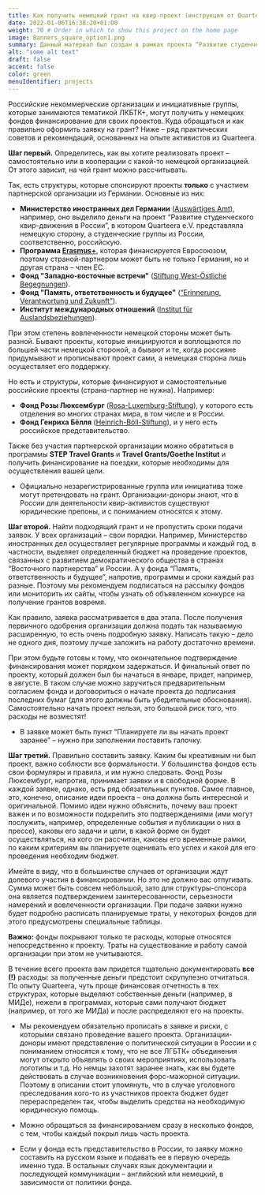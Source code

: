 ```yaml
---
title: Как получить немецкий грант на квир-проект (инструкция от Quarteera)
date: 2022-01-06T16:38:20+01:00
weight: 70 # Order in which to show this project on the home page
image: Banners_square_option1.png
summary: Данный материал был создан в рамках проекта “Развитие студенческого квир-движения в России“ в 2021 году.  
alt: "some alt text"
draft: false
accent: false
color: green
menuIdentifier: projects
---
```


Российские некоммерческие организации и инициативные группы, которые занимаются тематикой ЛКБТК+, могут получить у немецких фондов финансирование для своих проектов. Куда обращаться и как правильно оформить заявку на грант? Ниже – ряд практических советов и рекомендаций, основанных на опыте активистов из Quarteera. 

**Шаг первый.** Определитесь, как вы хотите реализовать проект – самостоятельно или в кооперации с какой-то немецкой организацией. От этого зависит, на чей грант можно рассчитывать.

Так, есть структуры, которые спонсируют проекты **только** с участием партнерской организации из Германии. 
Основные из них:

- **Министерство иностранных дел Германии** ([Auswärtiges Amt](https://www.auswaertiges-amt.de/de/)), например, оно выделило деньги на проект “Развитие студенческого квир-движения в России”, в котором Quarteera e.V. представляла немецкую сторону, а студенческие группы из России, соответственно, российскую.
- **Программа [Erasmus+](https://www.erasmusplus.de/)**, которая финансируется Евросоюзом, поэтому страной-партнером может быть не только Германия, но и другая страна – член ЕС.
- **Фонд "Западно-восточные встречи"** ([Stiftung West-Östliche Begegnungen](https://www.stiftung-woeb.de/)). 
- **Фонд "Память, ответственность и будущее"** ([“Erinnerung, Verantwortung und Zukunft”](https://www.stiftung-evz.de/)).
- **Институт международных отношений** ([Institut für Auslandsbeziehungen](https://www.ifa.de/en/)). 

При этом степень вовлеченности немецкой стороны может быть разной. Бывают проекты, которые инициируются и воплощаются по большей части немецкой стороной, а бывают и те, когда россияне придумывают и прописывают проект сами, а немецкая сторона лишь осуществляет его поддержку. 

Но есть и структуры, которые финансируют и самостоятельные российские проекты (страна-партнер не нужна). 
Например:
- **Фонд Розы Люксембург** ([Rosa-Luxemburg-Stiftung](https://www.rosalux.de/)), у которого есть отделения во многих странах мира, в том числе и в России.
- **Фонд Генриха Бёлля** ([Heinrich-Böll-Stiftung](https://www.boell.de/de)), и у него есть российское представительство.

Также без участия партнерской организации можно обратиться в программы **STEP Travel Grants** и **Travel Grants/Goethe Institut** и получить финансирование на поездки, которые необходимы для осуществления вашей цели.

- Официально незарегистрированные группа или инициатива тоже могут претендовать на грант. Организации-доноры знают, что в России для деятельности квир-активистов существуют юридические препоны, и с пониманием относятся к этому. 

**Шаг второй.** Найти подходящий грант и не пропустить сроки подачи заявок. У всех организаций – свои порядки. Например, Министерство иностранных дел осуществляет регулярные программы и каждый год, в частности, выделяет определенный бюджет на проведение проектов, связанных с развитием демократического общества в странах “Восточного партнерства” и России. А у фонда “Память, ответственность и будущее”, напротив, программы и сроки каждый раз разные. Поэтому мы рекомендуем подписаться на рассылку фондов или мониторить их сайты, чтобы узнать об объявленном конкурсе на получение грантов вовремя.

Как правило, заявка рассматривается в два этапа. После получения первичного одобрения организации должна подать так называемую расширенную, то есть очень подробную заявку. Написать такую – дело не одного дня, поэтому лучше заложить на работу достаточно времени. 

При этом будьте готовы к тому, что окончательное подтверждение финансирования может порядком задержаться. И финальный ответ по проекту, который должен был бы начаться в январе, придет, например, в августе. В таком случае можно заручиться предварительным согласием фонда и договориться о начале проекта до подписания последних бумаг (для этого должны быть убедительные обоснования). Самостоятельно начать проект нельзя, это большой риск того, что расходы не возместят! 

* В заявке может быть пункт “Планируете ли вы начать проект заранее” – нужно при заполнении поставить галочку. 

**Шаг третий.** Правильно составить заявку. Каким бы креативным ни был проект, важно соблюсти все формальности. У большинства фондов есть свои формуляры и правила, и им нужно следовать. Фонд Розы Люксембург, напротив, принимает заявки и в свободной форме. В каждой заявке, однако, есть ряд обязательных пунктов. Самое главное, это, конечно, описание идеи проекта – она должна быть интересной и оригинальной. Помимо идеи нужно объяснить, почему ваш проект важен и по возможности подкрепить это подтверждениями (ими могут послужить, например, определенные события и публикации о них в прессе), каковы его задачи и цели, в какой форме он будет осуществляться, на кого он рассчитан, каковы его временные рамки, по каким критериям вы планируете оценивать его успех и какой для его проведения необходим бюджет.

Имейте в виду, что в большинстве случаев от организации ждут долевого участия в финансировании. Но это не должно вас отпугивать. Сумма может быть совсем небольшой, зато для структуры-спонсора она является подтверждением заинтересованности, серьезности намерений и вовлеченности организации. При подаче заявки нужно будет подробно расписать планируемые траты, у некоторых фондов для этого предусмотрены специальные таблицы. 

**Важно:** фонды покрывают только те расходы, которые относятся непосредственно к проекту. Траты на существование и работу самой организации при этом не учитываются.

В течение всего проекта вам придется тщательно документировать **все (!)** расходы: за полученные деньги предстоит скрупулезно отчитаться. По опыту Quarteera, чуть проще финансовая отчетность в тех структурах, которые выделяют собственные деньги (например, в МИДе), нежели в программах, которые сами получают бюджет (например, от того же МИДа) и после распределяют его на проекты. 

- Мы рекомендуем обязательно прописать в заявке и риски, с которыми связано проведение вашего проекта. Организации-доноры имеют представление о политической ситуации в России и с пониманием относятся к тому, что не все ЛГБТК+ объединения могут открыто объявлять о своих мероприятиях, использовать логотипы и т.д. Но немцы захотят заранее знать, как вы будете действовать в случае возникновения форс-мажорной ситуации. Поэтому в описании стоит упомянуть, что в случае уголовного преследования кого-то из участников проекта бюджет будет перераспределен так, чтобы выделить средства на необходимую юридическую помощь.

- Можно обращаться за финансированием сразу в несколько фондов, с тем, чтобы каждый покрыл лишь часть проекта. 

- Если у фонда есть представительство в России, то заявку можно составить на русском языке и подавать ее в первую очередь именно туда. В остальных случаях язык документации и последующей коммуникации – английский или немецкий, в зависимости от политики фонда.